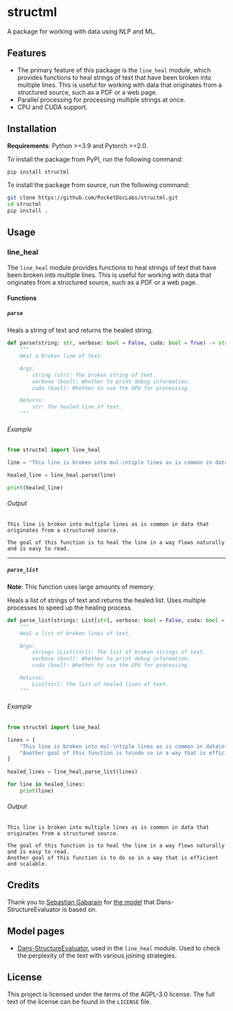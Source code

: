 # structml
A package for working with data using NLP and ML.

## Features
- The primary feature of this package is the `line_heal` module, which provides functions to heal strings of text that have been broken into multiple lines. This is useful for working with data that originates from a structured source, such as a PDF or a web page.
- Parallel processing for processing multiple strings at once.
- CPU and CUDA support.


## Installation
**Requirements**: Python >=3.9 and Pytorch >=2.0.

To install the package from PyPI, run the following command:
```bash
pip install structml
```

To install the package from source, run the following command:
```bash
git clone https://github.com/PocketDocLabs/structml.git
cd structml
pip install .
```

## Usage

### line_heal
The `line_heal` module provides functions to heal strings of text that have been broken into multiple lines. This is useful for working with data that originates from a structured source, such as a PDF or a web page.

#### Functions
##### `parse`
Heals a string of text and returns the healed string.
```python
def parse(string: str, verbose: bool = False, cuda: bool = True) -> str:
    """
    Heal a broken line of text.

    Args:
        string (str): The broken string of text.
        verbose (bool): Whether to print debug information.
        cuda (bool): Whether to use the GPU for processing.

    Returns:
        str: The healed line of text.
    """
```

###### Example
```python
from structml import line_heal

line = "This line is broken into mul-\ntiple lines as is common in data\nthat originates from a structured\nsource.\nThe goal of this function is to\nheal the line in a way flows\nnaturally and is easy to read."

healed_line = line_heal.parse(line)

print(healed_line)
```

###### Output
```
This line is broken into multiple lines as is common in data that originates from a structured source.

The goal of this function is to heal the line in a way flows naturally and is easy to read.
```
---
##### `parse_list`
**Note**: This function uses large amounts of memory.

Heals a list of strings of text and returns the healed list. Uses multiple processes to speed up the healing process. 
```python
def parse_list(strings: List[str], verbose: bool = False, cuda: bool = True) -> List[str]:
    """
    Heal a list of broken lines of text.

    Args:
        strings (List[str]): The list of broken strings of text.
        verbose (bool): Whether to print debug information.
        cuda (bool): Whether to use the GPU for processing.

    Returns:
        List[str]: The list of healed lines of text.
    """
```

###### Example
```python
from structml import line_heal

lines = [
    "This line is broken into mul-\ntiple lines as is common in data\nthat originates from a structured\nsource.\nThe goal of this function is to\nheal the line in a way flows\nnaturally and is easy to read.",
    "Another goal of this function is to\ndo so in a way that is efficient\nand scalable."
]

healed_lines = line_heal.parse_list(lines)

for line in healed_lines:
    print(line)
```

###### Output
```
This line is broken into multiple lines as is common in data that originates from a structured source.

The goal of this function is to heal the line in a way flows naturally and is easy to read.
Another goal of this function is to do so in a way that is efficient and scalable.
```

## Credits
Thank you to [Sebastian Gabarain](https://huggingface.co/Locutusque) for [the model](https://huggingface.co/Locutusque/TinyMistral-248M-v2.5) that Dans-StructureEvaluator is based on.

## Model pages
- [Dans-StructureEvaluator](https://huggingface.co/Dans-DiscountModels/Dans-StructureEvaluator-Small), used in the `line_heal` module. Used to check the perplexity of the text with various joining strategies.

## License
This project is licensed under the terms of the AGPL-3.0 license. The full text of the license can be found in the `LICENSE` file.

